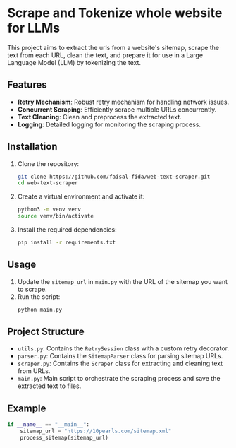# Scrape and Tokenize whole website for LLMs

This project aims to extract the urls from a website's sitemap, scrape the text from each URL, clean the text, and prepare it for use in a Large Language Model (LLM) by tokenizing the text.

## Features

- **Retry Mechanism**: Robust retry mechanism for handling network issues.
- **Concurrent Scraping**: Efficiently scrape multiple URLs concurrently.
- **Text Cleaning**: Clean and preprocess the extracted text.
- **Logging**: Detailed logging for monitoring the scraping process.

## Installation

1. Clone the repository:
    ```sh
    git clone https://github.com/faisal-fida/web-text-scraper.git
    cd web-text-scraper
    ```

2. Create a virtual environment and activate it:
    ```sh
    python3 -m venv venv
    source venv/bin/activate
    ```

3. Install the required dependencies:
    ```sh
    pip install -r requirements.txt
    ```

## Usage

1. Update the `sitemap_url` in `main.py` with the URL of the sitemap you want to scrape.
2. Run the script:
    ```sh
    python main.py
    ```

## Project Structure

- `utils.py`: Contains the `RetrySession` class with a custom retry decorator.
- `parser.py`: Contains the `SitemapParser` class for parsing sitemap URLs.
- `scraper.py`: Contains the `Scraper` class for extracting and cleaning text from URLs.
- `main.py`: Main script to orchestrate the scraping process and save the extracted text to files.

## Example

```python
if __name__ == "__main__":
    sitemap_url = "https://10pearls.com/sitemap.xml"
    process_sitemap(sitemap_url)
```

